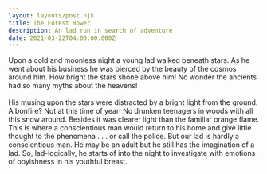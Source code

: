 ```yaml
---
layout: layouts/post.njk
title: The Forest Bower
description: An lad run in search of adventure
date: 2021-03-22T04:00:00.000Z
---
```

Upon a cold and moonless night a young lad walked beneath stars. As he went about his business he was pierced by the beauty of the cosmos around him. How bright the stars shone above him! No wonder the ancients had so many myths about the heavens! \
\
His musing upon the stars were distracted by a bright light from the ground. A bonfire? Not at this time of year! No drunken teenagers in woods with all this snow around. Besides it was clearer light than the familiar orange flame.\
This is where a conscientious man would return to his home and give little thought to the phenomena . . . or call the police. But our lad is hardly a conscientious man. He may be an adult but he still has the imagination of a lad. So, lad-logically, he starts of into the night to investigate with emotions of boyishness in his youthful breast.